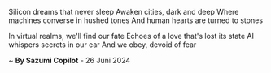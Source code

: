 Silicon dreams that never sleep
Awaken cities, dark and deep
Where machines converse in hushed tones
And human hearts are turned to stones

In virtual realms, we'll find our fate
Echoes of a love that's lost its state
AI whispers secrets in our ear
And we obey, devoid of fear

~ <b>By Sazumi Copilot</b> - 26 Juni 2024
